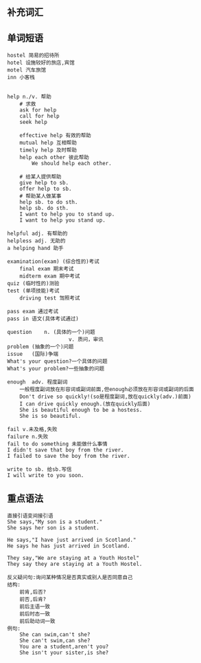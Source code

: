
## 补充词汇



## 单词短语
	hostel 简易的招待所
	hotel 设施较好的旅店,宾馆
	motel 汽车旅馆
	inn 小客栈


	help n./v. 帮助
		# 求救
		ask for help
		call for help
		seek help

		effective help 有效的帮助
		mutual help 互相帮助
		timely help	及时帮助
		help each other 彼此帮助
			We should help each other.

		# 给某人提供帮助
		give help to sb.
		offer help to sb.
		# 帮助某人做某事
		help sb. to do sth.
		help sb. do sth.
		I want to help you to stand up.
		I want to help you stand up.

	helpful adj. 有帮助的
	helpless adj. 无助的
	a helping hand 助手

	examination(exam) (综合性的)考试
		final exam 期末考试
		midterm exam 期中考试
	quiz (临时性的)测验
	test (单项技能)考试
		driving test 驾照考试

	pass exam 通过考试
	pass in 语文(具体考试通过)

	question	n. (具体的一个)问题
						v. 质问，审讯
	problem	(抽象的一个)问题
	issue	(国际)争端
	What's your question?一个具体的问题
	What's your problem?一些抽象的问题

	enough	adv. 程度副词
		一般程度副词放在形容词或副词前面,但enough必须放在形容词或副词的后面
		Don't drive so quickly!(so是程度副词,放在quickly(adv.)前面)
		I can drive quickly enough.(放在quickly后面)
		She is beautiful enough to be a hostess.
		She is so beautiful.

	fail v.未及格,失败
	failure n.失败
	fail to do something 未能做什么事情
	I didn't save that boy from the river.
	I failed to save the boy from the river.

	write to sb. 给sb.写信
	I will write to you soon.
## 重点语法
	直接引语变间接引语
	She says,"My son is a student."
	She says her son is a student.

	He says,"I have just arrived in Scotland."
	He says he has just arrived in Scotland.

	They say,"We are staying at a Youth Hostel"
	They say they are staying at a Youth Hostel.

	反义疑问句:询问某种情况是否真实或别人是否同意自己
	结构:
		前肯,后否?
		前否,后肯?
		前后主语一致
		前后时态一致
		前后助动词一致
	例句:
		She can swim,can't she?
		She can't swim,can she?
		You are a student,aren't you?
		She isn't your sister,is she?
